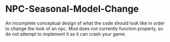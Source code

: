 # NPC-Seasonal-Model-Change
An incomplete conceptual design of what the code should look like in order to change the look of an npc. Mod does not currently function properly, so do not attempt to implement it as it can crash your game.
